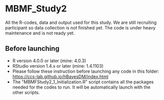 # MBMF_Study2

All the R-codes, data and output used for this study. We are still recruiting participant so data collection is not finished yet. The code is under heavy maintenance and is not ready yet.

## Before launching

- R version 4.0.0 or later (mine: 4.0.3)
- RStudio version 1.4.x or later (mine: 1.4.1103)
- Please follow these instruction before launching any code in this folder: https://ccs-lab.github.io/hBayesDM/index.html
- The "MBMFStudy2_1_Initialization.R" script contains all the packages needed for the codes to run. It will be automatically launch with the other scripts.
